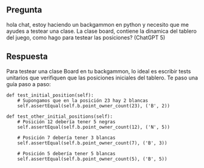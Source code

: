 ## Pregunta
hola chat, estoy haciendo un backgammon en python y necesito que me ayudes a testear una clase. La clase board, contiene la dinamica del tablero del juego, como hago para testear las posiciones?
(ChatGPT 5)
## Respuesta
Para testear una clase Board en tu backgammon, lo ideal es escribir tests unitarios que verifiquen que las posiciones iniciales del tablero. Te paso una guía paso a paso:

    def test_initial_position(self):
        # Supongamos que en la posición 23 hay 2 blancas
        self.assertEqual(self.b.point_owner_count(23), ('B', 2))

    def test_other_initial_positions(self):
        # Posición 12 debería tener 5 negras
        self.assertEqual(self.b.point_owner_count(12), ('N', 5))

        # Posición 7 debería tener 3 blancas
        self.assertEqual(self.b.point_owner_count(7), ('B', 3))

        # Posición 5 debería tener 5 blancas
        self.assertEqual(self.b.point_owner_count(5), ('B', 5))
